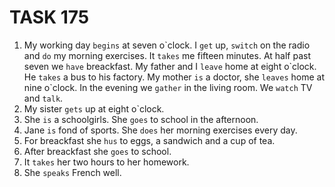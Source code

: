 # TASK 175

1. My working day `begins` at seven o\`clock. I `get` up, `switch` on the radio and `do` my morning exercises.
   It `takes` me
   fifteen minutes. At half past seven we `have` breackfast. My father and I `leave` home at eight o\`clock. He `takes`
   a bus
   to his factory. My mother `is` a doctor, she `leaves` home at nine o\`clock. In the evening we `gather` in the living
   room.
   We `watch` TV and `talk`.
2. My sister `gets` up at eight o\`clock.
3. She `is` a schoolgirls. She `goes` to school in the afternoon.
4. Jane `is` fond of sports. She `does` her morning exercises every day.
5. For breackfast she `hus` to eggs, a sandwich and a cup of tea.
6. After breackfast she `goes` to school.
7. It `takes` her two hours to her homework.
8. She `speaks` French well.


